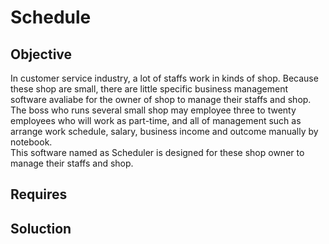 # Schedule

## Objective
In customer service industry, a lot of staffs work in kinds of shop. Because these shop are small, there are little specific business management software avaliabe for the owner of shop to manage their staffs and shop. </br> The boss who runs several small shop may employee three to twenty employees who will work as part-time, and all of management such as arrange work schedule, salary, business income and outcome manually by notebook. </br>
This software named as Scheduler is designed for these shop owner to manage their staffs and shop. 

## Requires

## Soluction
